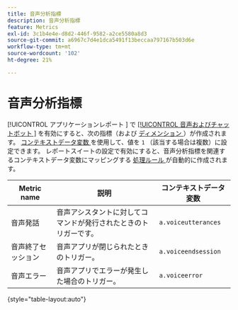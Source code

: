 ```yaml
---
title: 音声分析指標
description: 音声分析指標
feature: Metrics
exl-id: 3c1b4e4e-d8d2-446f-9582-a2ce5580a8d3
source-git-commit: a6967c7d4e1dca5491f13beccaa797167b503d6e
workflow-type: tm+mt
source-wordcount: '102'
ht-degree: 21%

---
```


# 音声分析指標

[!UICONTROL  アプリケーションレポート ] で [[!UICONTROL  音声およびチャットボット ]](/help/admin/tools/manage-rs/edit-settings/app-reporting.md) を有効にすると、次の指標（および [ ディメンション ](../dimensions/voice-dimensions.md)）が作成されます。 [ コンテキストデータ変数 ](/help/implement/vars/page-vars/contextdata.md) を使用して、値を `1` （該当する場合は複数）に設定できます。 レポートスイートの設定で有効にすると、音声分析指標を関連するコンテキストデータ変数にマッピングする [ 処理ルール ](/help/admin/tools/manage-rs/edit-settings/general/processing-rules/pr-overview.md) が自動的に作成されます。

| Metric name | 説明 | コンテキストデータ変数 |
| --- | --- | --- |
| 音声発話 | 音声アシスタントに対してコマンドが発行されたときのトリガーです。 | `a.voiceutterances` |
| 音声終了セッション | 音声アプリが閉じられたときのトリガー。 | `a.voiceendsession` |
| 音声エラー | 音声アプリでエラーが発生した場合のトリガー。 | `a.voiceerror` |

{style="table-layout:auto"}
